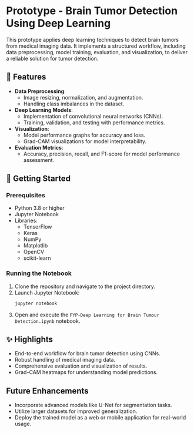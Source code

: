 # Prototype - Brain Tumor Detection Using Deep Learning 

This prototype applies deep learning techniques to detect brain tumors from medical imaging data. It implements a structured workflow, including data preprocessing, model training, evaluation, and visualization, to deliver a reliable solution for tumor detection.

## 🌟 Features
- **Data Preprocessing**:
  - Image resizing, normalization, and augmentation.
  - Handling class imbalances in the dataset.
- **Deep Learning Models**:
  - Implementation of convolutional neural networks (CNNs).
  - Training, validation, and testing with performance metrics.
- **Visualization**:
  - Model performance graphs for accuracy and loss.
  - Grad-CAM visualizations for model interpretability.
- **Evaluation Metrics**:
  - Accuracy, precision, recall, and F1-score for model performance assessment.

## 🚀 Getting Started

### Prerequisites
- Python 3.8 or higher
- Jupyter Notebook
- Libraries:
  - TensorFlow
  - Keras
  - NumPy
  - Matplotlib
  - OpenCV
  - scikit-learn

### Running the Notebook
1. Clone the repository and navigate to the project directory.
2. Launch Jupyter Notebook:
   ```bash
   jupyter notebook
   ```
3. Open and execute the `FYP-Deep Learning for Brain Tumour Detection.ipynb` notebook.

## ✨ Highlights
- End-to-end workflow for brain tumor detection using CNNs.
- Robust handling of medical imaging data.
- Comprehensive evaluation and visualization of results.
- Grad-CAM heatmaps for understanding model predictions.

## Future Enhancements
- Incorporate advanced models like U-Net for segmentation tasks.
- Utilize larger datasets for improved generalization.
- Deploy the trained model as a web or mobile application for real-world usage.
